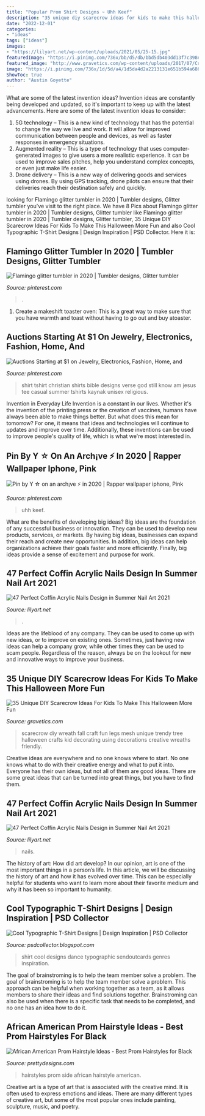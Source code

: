 ```yaml
---
title: "Popular Prom Shirt Designs ~ Uhh Keef"
description: "35 unique diy scarecrow ideas for kids to make this halloween more fun"
date: "2022-12-01"
categories:
- "ideas"
tags: ["ideas"]
images:
- "https://lilyart.net/wp-content/uploads/2021/05/25-15.jpg"
featuredImage: "https://i.pinimg.com/736x/bb/d5/db/bbd5db403dd13f7c398e929d4f54936a.jpg"
featured_image: "http://www.gravetics.com/wp-content/uploads/2017/07/Creative-DIY-Scarecrow-Ideas-for-Kids.jpg"
image: "https://i.pinimg.com/736x/1d/5d/a4/1d5da4d2a2213131e651b594a686357d.jpg"
ShowToc: true
author: "Austin Goyette"
---
```



What are some of the latest invention ideas?
Invention ideas are constantly being developed and updated, so it's important to keep up with the latest advancements. Here are some of the latest invention ideas to consider:
1. 5G technology – This is a new kind of technology that has the potential to change the way we live and work. It will allow for improved communication between people and devices, as well as faster responses in emergency situations.
2. Augmented reality – This is a type of technology that uses computer-generated images to give users a more realistic experience. It can be used to improve sales pitches, help you understand complex concepts, or even just make life easier.
3. Drone delivery – This is a new way of delivering goods and services using drones. By using GPS tracking, drone pilots can ensure that their deliveries reach their destination safely and quickly.

	

		
looking for Flamingo glitter tumbler in 2020 | Tumbler designs, Glitter tumbler you've visit to the right place. We have 8 Pics about Flamingo glitter tumbler in 2020 | Tumbler designs, Glitter tumbler like Flamingo glitter tumbler in 2020 | Tumbler designs, Glitter tumbler, 35 Unique DIY Scarecrow Ideas For Kids To Make This Halloween More Fun and also Cool Typographic T-Shirt Designs | Design Inspiration | PSD Collector. Here it is:
		
    
## Flamingo Glitter Tumbler In 2020 | Tumbler Designs, Glitter Tumbler

<img loading=lazy src="https://i.pinimg.com/736x/d9/2d/ab/d92dabe817d81925a15ae9da1ac76e8b.jpg" onerror="this.onerror=null;this.src='https://tse1.mm.bing.net/th?id=OIP.2SfH232nTMIfVdqupcxdsAHaLH&amp;pid=15.1';" alt="Flamingo glitter tumbler in 2020 | Tumbler designs, Glitter tumbler">

_Source: pinterest.com_

>. 

	

1. Create a makeshift toaster oven: This is a great way to make sure that you have warmth and toast without having to go out and buy atoaster.

    
## Auctions Starting At $1 On Jewelry, Electronics, Fashion, Home, And

<img loading=lazy src="https://i.pinimg.com/736x/1d/5d/a4/1d5da4d2a2213131e651b594a686357d.jpg" onerror="this.onerror=null;this.src='https://tse1.mm.bing.net/th?id=OIP.oE2ve55ofZnle9bhV7KEuAHaHa&amp;pid=15.1';" alt="Auctions Starting at $1 on Jewelry, Electronics, Fashion, Home, and">

_Source: pinterest.com_

>shirt tshirt christian shirts bible designs verse god still know am jesus tee casual summer tshirts kaynak unisex religious. 

	

Invention in Everyday Life
Invention is a constant in our lives. Whether it's the invention of the printing press or the creation of vaccines, humans have always been able to make things better. But what does this mean for tomorrow? For one, it means that ideas and technologies will continue to updates and improve over time. Additionally, these inventions can be used to improve people's quality of life, which is what we're most interested in.

    
## Pin By Y ☆ On An Arch¡ve ⚡️ In 2020 | Rapper Wallpaper Iphone, Pink

<img loading=lazy src="https://i.pinimg.com/736x/bb/d5/db/bbd5db403dd13f7c398e929d4f54936a.jpg" onerror="this.onerror=null;this.src='https://tse3.mm.bing.net/th?id=OIP.VTCoCGuUif4-AYBzpKXvUAHaHU&amp;pid=15.1';" alt="Pin by Y ☆ on an arch¡ve ⚡️ in 2020 | Rapper wallpaper iphone, Pink">

_Source: pinterest.com_

>uhh keef. 

	

What are the benefits of developing big ideas?
Big ideas are the foundation of any successful business or innovation. They can be used to develop new products, services, or markets. By having big ideas, businesses can expand their reach and create new opportunities. In addition, big ideas can help organizations achieve their goals faster and more efficiently. Finally, big ideas provide a sense of excitement and purpose for work.

    
## 47 Perfect Coffin Acrylic Nails Design In Summer Nail Art 2021

<img loading=lazy src="https://lilyart.net/wp-content/uploads/2021/05/45-1-683x1024.jpg" onerror="this.onerror=null;this.src='https://tse1.mm.bing.net/th?id=OIP.r3eMLlSK-8hk8ev8FZn-8gHaLG&amp;pid=15.1';" alt="47 Perfect Coffin Acrylic Nails Design in Summer Nail Art 2021">

_Source: lilyart.net_

>. 

	

Ideas are the lifeblood of any company. They can be used to come up with new ideas, or to improve on existing ones. Sometimes, just having new ideas can help a company grow, while other times they can be used to scam people. Regardless of the reason, always be on the lookout for new and innovative ways to improve your business.

    
## 35 Unique DIY Scarecrow Ideas For Kids To Make This Halloween More Fun

<img loading=lazy src="http://www.gravetics.com/wp-content/uploads/2017/07/Creative-DIY-Scarecrow-Ideas-for-Kids.jpg" onerror="this.onerror=null;this.src='https://tse2.mm.bing.net/th?id=OIP.t1q_3LFKbHUCzQt7uS3ekQHaKq&amp;pid=15.1';" alt="35 Unique DIY Scarecrow Ideas For Kids To Make This Halloween More Fun">

_Source: gravetics.com_

>scarecrow diy wreath fall craft fun legs mesh unique trendy tree halloween crafts kid decorating using decorations creative wreaths friendly. 

	

Creative ideas are everywhere and no one knows where to start. No one knows what to do with their creative energy and what to put it into. Everyone has their own ideas, but not all of them are good ideas. There are some great ideas that can be turned into great things, but you have to find them.

    
## 47 Perfect Coffin Acrylic Nails Design In Summer Nail Art 2021

<img loading=lazy src="https://lilyart.net/wp-content/uploads/2021/05/25-15.jpg" onerror="this.onerror=null;this.src='https://tse2.mm.bing.net/th?id=OIP.C6GrxaIgWstmql2q3o3EdgHaLH&amp;pid=15.1';" alt="47 Perfect Coffin Acrylic Nails Design in Summer Nail Art 2021">

_Source: lilyart.net_

>nails. 

	

The history of art: How did art develop?
In our opinion, art is one of the most important things in a person’s life. In this article, we will be discussing the history of art and how it has evolved over time. This can be especially helpful for students who want to learn more about their favorite medium and why it has been so important to humanity.

    
## Cool Typographic T-Shirt Designs | Design Inspiration | PSD Collector

<img loading=lazy src="http://2.bp.blogspot.com/_bVtGlUaW-tA/S_Ui6xuP6xI/AAAAAAAAFgM/68z4uFhj3qI/s640/t10.jpg" onerror="this.onerror=null;this.src='https://tse4.mm.bing.net/th?id=OIP.3YDMbPO8qFwU2KywGdQs0AAAAA&amp;pid=15.1';" alt="Cool Typographic T-Shirt Designs | Design Inspiration | PSD Collector">

_Source: psdcollector.blogspot.com_

>shirt cool designs dance typographic sendoutcards genres inspiration. 

	

The goal of brainstroming is to help the team member solve a problem.
The goal of brainstroming is to help the team member solve a problem. This approach can be helpful when working together as a team, as it allows members to share their ideas and find solutions together. Brainstroming can also be used when there is a specific task that needs to be completed, and no one has an idea how to do it.

    
## African American Prom Hairstyle Ideas - Best Prom Hairstyles For Black

<img loading=lazy src="http://www.prettydesigns.com/wp-content/uploads/2013/03/Side-View-of-Prom-Hairstyles-for-Black-Women.jpg" onerror="this.onerror=null;this.src='https://tse1.mm.bing.net/th?id=OIP.8mQ4DKaY7yGQ_esGcPIE-AHaKm&amp;pid=15.1';" alt="African American Prom Hairstyle Ideas - Best Prom Hairstyles for Black">

_Source: prettydesigns.com_

>hairstyles prom side african hairstyle american. 

	

Creative art is a type of art that is associated with the creative mind. It is often used to express emotions and ideas. There are many different types of creative art, but some of the most popular ones include painting, sculpture, music, and poetry.

